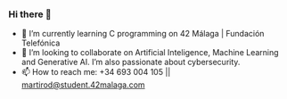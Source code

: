 ### Hi there 👋

- 🌱 I’m currently learning C programming on 42 Málaga | Fundación Telefónica
- 👯 I’m looking to collaborate on Artificial Inteligence, Machine Learning and Generative AI. I’m also passionate about cybersecurity.
- 📫 How to reach me: +34 693 004 105 || 
martirod@student.42malaga.com
